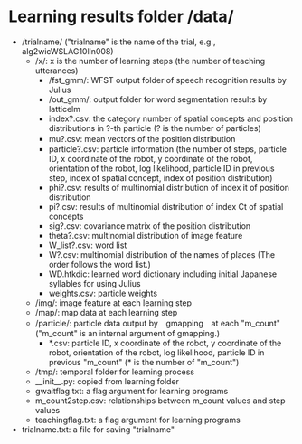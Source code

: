 # Learning results folder /data/  

 - /trialname/ ("trialname" is the name of the trial, e.g., alg2wicWSLAG10lln008)
   - /x/: x is the number of learning steps (the number of teaching utterances)  
     - /fst_gmm/: WFST output folder of speech recognition results by Julius  
     - /out_gmm/: output folder for word segmentation results by latticelm  
     - index?.csv: the category number of spatial concepts and position distributions in ?-th particle (? is the number of particles)
     - mu?.csv: mean vectors of the position distribution 　
     - particle?.csv: particle information (the number of steps, particle ID, x coordinate of the robot, y coordinate of the robot, orientation of the robot, log likelihood, particle ID in previous step, index of spatial concept, index of position distribution)
     - phi?.csv: results of multinomial distribution of index it of position distribution
     - pi?.csv: results of multinomial distribution of index Ct of spatial concepts
     - sig?.csv: covariance matrix of the position distribution 
     - theta?.csv: multinomial distribution of image feature
     - W_list?.csv: word list
     - W?.csv: multinomial distribution of the names of places (The order follows the word list.)
     - WD.htkdic: learned word dictionary including initial Japanese syllables for using Julius
     - weights.csv: particle weights
   - /img/: image feature at each learning step
   - /map/: map data at each learning step
   - /particle/: particle data output by　gmapping　at each "m\_count" ("m\_count" is an internal argument of gmapping.)
     - \*.csv: particle ID, x coordinate of the robot, y coordinate of the robot, orientation of the robot, log likelihood, particle ID in previous "m\_count" (\* is the number of "m\_count")
   - /tmp/: temporal folder for learning process
   - \_\_init\_\_.py: copied from learning folder
   - gwaitflag.txt: a flag argument for learning programs
   - m_count2step.csv: relationships between m_count values and step values  
   - teachingflag.txt: a flag argument for learning programs
 - trialname.txt: a file for saving "trialname" 
